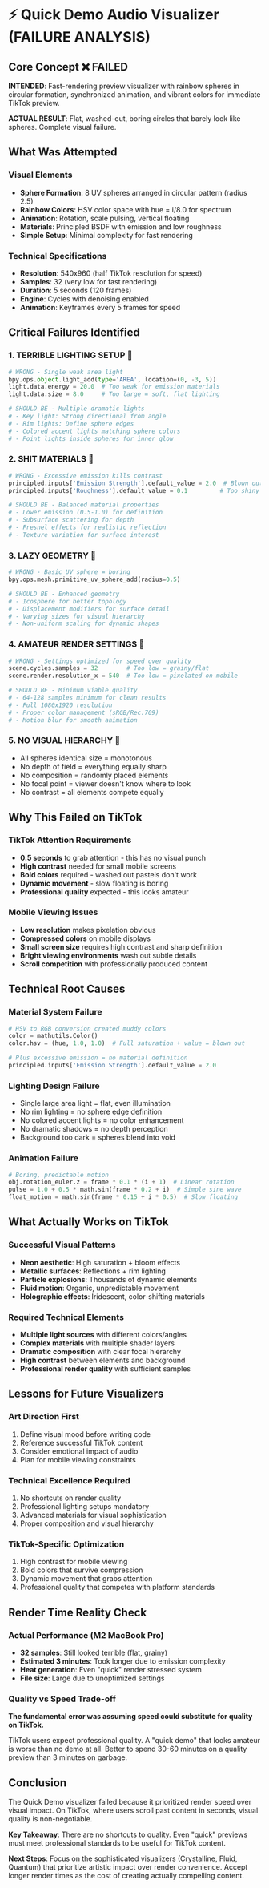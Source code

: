 # ⚡ Quick Demo Audio Visualizer (FAILURE ANALYSIS)

## Core Concept ❌ FAILED
**INTENDED**: Fast-rendering preview visualizer with rainbow spheres in circular formation, synchronized animation, and vibrant colors for immediate TikTok preview.

**ACTUAL RESULT**: Flat, washed-out, boring circles that barely look like spheres. Complete visual failure.

## What Was Attempted

### Visual Elements
- **Sphere Formation**: 8 UV spheres arranged in circular pattern (radius 2.5)
- **Rainbow Colors**: HSV color space with hue = i/8.0 for spectrum
- **Animation**: Rotation, scale pulsing, vertical floating
- **Materials**: Principled BSDF with emission and low roughness
- **Simple Setup**: Minimal complexity for fast rendering

### Technical Specifications
- **Resolution**: 540x960 (half TikTok resolution for speed)
- **Samples**: 32 (very low for fast rendering)
- **Duration**: 5 seconds (120 frames)
- **Engine**: Cycles with denoising enabled
- **Animation**: Keyframes every 5 frames for speed

## Critical Failures Identified

### 1. **TERRIBLE LIGHTING SETUP** 💩
```python
# WRONG - Single weak area light
bpy.ops.object.light_add(type='AREA', location=(0, -3, 5))
light.data.energy = 20.0  # Too weak for emission materials
light.data.size = 8.0     # Too large = soft, flat lighting

# SHOULD BE - Multiple dramatic lights
# - Key light: Strong directional from angle
# - Rim lights: Define sphere edges
# - Colored accent lights matching sphere colors  
# - Point lights inside spheres for inner glow
```

### 2. **SHIT MATERIALS** 💩
```python
# WRONG - Excessive emission kills contrast
principled.inputs['Emission Strength'].default_value = 2.0  # Blown out
principled.inputs['Roughness'].default_value = 0.1         # Too shiny = flat

# SHOULD BE - Balanced material properties
# - Lower emission (0.5-1.0) for definition
# - Subsurface scattering for depth
# - Fresnel effects for realistic reflection
# - Texture variation for surface interest
```

### 3. **LAZY GEOMETRY** 💩
```python
# WRONG - Basic UV sphere = boring
bpy.ops.mesh.primitive_uv_sphere_add(radius=0.5)

# SHOULD BE - Enhanced geometry
# - Icosphere for better topology
# - Displacement modifiers for surface detail
# - Varying sizes for visual hierarchy
# - Non-uniform scaling for dynamic shapes
```

### 4. **AMATEUR RENDER SETTINGS** 💩
```python
# WRONG - Settings optimized for speed over quality
scene.cycles.samples = 32        # Too low = grainy/flat
scene.render.resolution_x = 540  # Too low = pixelated on mobile

# SHOULD BE - Minimum viable quality
# - 64-128 samples minimum for clean results
# - Full 1080x1920 resolution
# - Proper color management (sRGB/Rec.709)
# - Motion blur for smooth animation
```

### 5. **NO VISUAL HIERARCHY** 💩
- All spheres identical size = monotonous
- No depth of field = everything equally sharp
- No composition = randomly placed elements
- No focal point = viewer doesn't know where to look
- No contrast = all elements compete equally

## Why This Failed on TikTok

### TikTok Attention Requirements
- **0.5 seconds** to grab attention - this has no visual punch
- **High contrast** needed for small mobile screens
- **Bold colors** required - washed out pastels don't work
- **Dynamic movement** - slow floating is boring
- **Professional quality** expected - this looks amateur

### Mobile Viewing Issues
- **Low resolution** makes pixelation obvious
- **Compressed colors** on mobile displays
- **Small screen size** requires high contrast and sharp definition
- **Bright viewing environments** wash out subtle details
- **Scroll competition** with professionally produced content

## Technical Root Causes

### Material System Failure
```python
# HSV to RGB conversion created muddy colors
color = mathutils.Color()
color.hsv = (hue, 1.0, 1.0)  # Full saturation + value = blown out

# Plus excessive emission = no material definition
principled.inputs['Emission Strength'].default_value = 2.0
```

### Lighting Design Failure
- Single large area light = flat, even illumination
- No rim lighting = no sphere edge definition  
- No colored accent lights = no color enhancement
- No dramatic shadows = no depth perception
- Background too dark = spheres blend into void

### Animation Failure
```python
# Boring, predictable motion
obj.rotation_euler.z = frame * 0.1 * (i + 1)  # Linear rotation
pulse = 1.0 + 0.5 * math.sin(frame * 0.2 + i)  # Simple sine wave
float_motion = math.sin(frame * 0.15 + i * 0.5)  # Slow floating
```

## What Actually Works on TikTok

### Successful Visual Patterns
- **Neon aesthetic**: High saturation + bloom effects
- **Metallic surfaces**: Reflections + rim lighting  
- **Particle explosions**: Thousands of dynamic elements
- **Fluid motion**: Organic, unpredictable movement
- **Holographic effects**: Iridescent, color-shifting materials

### Required Technical Elements
- **Multiple light sources** with different colors/angles
- **Complex materials** with multiple shader layers
- **Dramatic composition** with clear focal hierarchy
- **High contrast** between elements and background
- **Professional render quality** with sufficient samples

## Lessons for Future Visualizers

### Art Direction First
1. Define visual mood before writing code
2. Reference successful TikTok content
3. Consider emotional impact of audio
4. Plan for mobile viewing constraints

### Technical Excellence Required
1. No shortcuts on render quality
2. Professional lighting setups mandatory
3. Advanced materials for visual sophistication
4. Proper composition and visual hierarchy

### TikTok-Specific Optimization
1. High contrast for mobile viewing
2. Bold colors that survive compression
3. Dynamic movement that grabs attention
4. Professional quality that competes with platform standards

## Render Time Reality Check

### Actual Performance (M2 MacBook Pro)
- **32 samples**: Still looked terrible (flat, grainy)
- **Estimated 3 minutes**: Took longer due to emission complexity
- **Heat generation**: Even "quick" render stressed system
- **File size**: Large due to unoptimized settings

### Quality vs Speed Trade-off
**The fundamental error was assuming speed could substitute for quality on TikTok.** 

TikTok users expect professional quality. A "quick demo" that looks amateur is worse than no demo at all. Better to spend 30-60 minutes on a quality preview than 3 minutes on garbage.

## Conclusion

The Quick Demo visualizer failed because it prioritized render speed over visual impact. On TikTok, where users scroll past content in seconds, visual quality is non-negotiable.

**Key Takeaway**: There are no shortcuts to quality. Even "quick" previews must meet professional standards to be useful for TikTok content.

**Next Steps**: Focus on the sophisticated visualizers (Crystalline, Fluid, Quantum) that prioritize artistic impact over render convenience. Accept longer render times as the cost of creating actually compelling content.